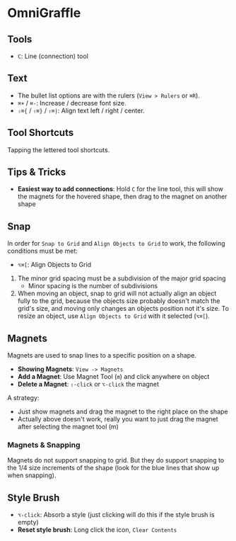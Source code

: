 # OmniGraffle

## Tools

- `C`: Line (connection) tool

## Text

- The bullet list options are with the rulers (`View > Rulers` or `⌘R`).
- `⌘+` / `⌘-`: Increase / decrease font size.
- `⇧⌘{` / `⇧⌘}` / `⇧⌘|`: Align text left / right / center.

## Tool Shortcuts

Tapping the lettered tool shortcuts.

## Tips & Tricks

- **Easiest way to add connections**: Hold `C` for the line tool, this will show the magnets for the hovered shape, then drag to the magnet on another shape

## Snap

In order for `Snap to Grid` and `Align Objects to Grid` to work, the following conditions must be met:

- `⌥⌘[`: Align Objects to Grid

1. The minor grid spacing must be a subdivision of the major grid spacing
	- Minor spacing is the number of subdivisions
2. When moving an object, snap to grid will not actually align an object fully to the grid, because the objects size probably doesn't match the grid's size, and moving only changes an objects position not it's size. To resize an object, use `Align Objects to Grid` with it selected (`⌥⌘[`).

## Magnets

Magnets are used to snap lines to a specific position on a shape.

- **Showing Magnets**: `View -> Magnets`
- **Add a Magnet**: Use Magnet Tool (`m`) and click anywhere on object
- **Delete a Magnet**: `⇧-click` or `⌥-click` the magnet

A strategy:

- Just show magnets and drag the magnet to the right place on the shape
- Actually above doesn't work, really you want to just drag the magnet after selecting the magnet tool (m)

### Magnets & Snapping

Magnets do not support snapping to grid. But they do support snapping to the 1/4 size increments of the shape (look for the blue lines that show up when snapping).

## Style Brush

- `⌥-click`: Absorb a style (just clicking will do this if the style brush is empty)
- **Reset style brush**: Long click the icon, `Clear Contents`

